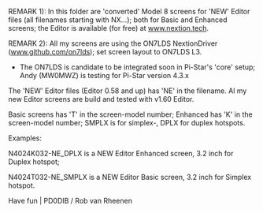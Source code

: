 REMARK 1):  In this folder are 'converted' Model 8 screens for 'NEW' Editor files (all filenames starting with NX...); both for Basic and Enhanced screens;
the Editor is available (for free) at www.nextion.tech.

REMARK 2):  All my screens are using the ON7LDS NextionDriver (www.github.com/on7lds); set screen layout to ON7LDS L3.

* The ON7LDS is candidate to be integrated soon in Pi-Star's 'core' setup; Andy (MW0MWZ) is testing for Pi-Star version 4.3.x

The 'NEW' Editor files (Editor 0.58 and up) has 'NE' in the filename. Al my new Editor screens are build and tested with v1.60 Editor.

Basic screens has 'T' in the screen-model number; Enhanced has 'K' in the screen-model number; SMPLX is for simplex-, DPLX for duplex hotspots.

Examples:

N4024K032-NE_DPLX is a NEW Editor Enhanced screen, 3.2 inch for Duplex hotspot;

N4024T032-NE_SMPLX is a NEW Editor Basic screen, 3.2 inch for Simplex hotspot.

Have fun | PD0DIB / Rob van Rheenen
